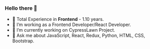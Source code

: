 ### Hello there 👋

- 🔭 Total Experience in <b>Frontend</b> - 1.10 years.
- 🔭 I’m working as a Frontend Developer/React Developer.
- 🔭 I’m currently working on CypressLawn Project.
- 💬 Ask me about JavaScript, React, Redux, Python, HTML, CSS, Bootstrap.
